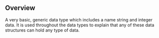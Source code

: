 ## Overview

A very basic, generic data type which includes a name string and integer data. It is used throughout the data types to explain that any of these data structures can hold any type of data.
